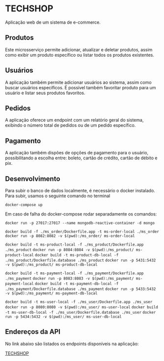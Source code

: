 # TECHSHOP
Aplicação web de um sistema de e-commerce.

## Produtos
Este microsserviço permite adicionar, atualizar e deletar produtos, assim como exibir um produto específico ou listar todos os produtos existentes. 

## Usuários
A aplicação também permite adicionar usuários ao sistema, assim como buscar usuários específicos. É possível também favoritar produto para um usuário e listar seus produtos favoritos.

## Pedidos
A aplicação oferece um endpoint com um relatório geral do sistema, exibindo o número total de pedidos ou de um pedido específico.

## Pagamento
A aplicação também dispões de opções de pagamento para o usuário, possibilitando a escolha entre: boleto, cartão de crédito, cartão de débito e pix.

## Desenvolvimento
Para subir o banco de dados localmente, é necessário o docker instalado. Para subir, usamos o seguinte comando no terminal

`docker-compose up`

Em caso de falha do docker-compose rodar separadamente os comandos:

`docker run -p 27017:27017 --name mongodb-reactive-container -d mongo`

`docker build -f ./ms_order/Dockerfile.app -t ms-order-local ./ms_order`
`docker run -p 8082:8082 -v $(pwd):/ms_order/ ms-order-local`

`docker build -t ms-product-local -f ./ms_product/Dockerfile.app ./ms_product`
`docker run -p 8084:8084 -v $(pwd):/ms_product/ ms-product-local`
`docker build -t ms-product-db-local -f ./ms_product/Dockerfile.database ./ms_product`
`docker run -p 5431:5432 -v $(pwd):/ms_product/ ms-product-db-local`

`docker build -t ms-payment-local -f ./ms_payment/Dockerfile.app ./ms_payment`
`docker run -p 8083:8083 -v $(pwd):/ms_payment/ ms-payment-local`
`docker build -t ms-payment-db-local -f ./ms_payment/Dockerfile.database ./ms_payment`
`docker run -p 5433:5432 -v $(pwd):/ms_payment/ ms-payment-db-local`

`docker build -t ms-user-local -f ./ms_user/Dockerfile.app ./ms_user`
`docker run -p 8080:8080 -v $(pwd):/ms_user/ ms-user-local`
`docker build -t ms-user-db-local -f ./ms_user/Dockerfile.database ./ms_user`
`docker run -p 5434:5432 -v $(pwd):/ms_user/ ms-user-db-local`


## Endereços da API
No link abaixo são listados os endpoints disponíveis na aplicação:

[TECHSHOP](https://documenter.getpostman.com/view/15692045/2sA35BcQ2b)
